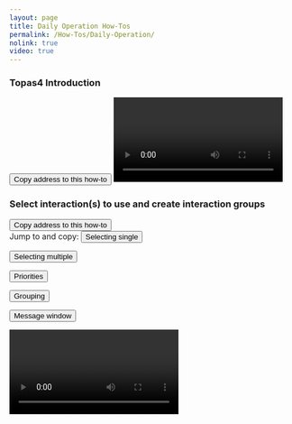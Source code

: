 ```yaml
---
layout: page
title: Daily Operation How-Tos
permalink: /How-Tos/Daily-Operation/
nolink: true
video: true
---
```



### <a name="Vid001"></a>Topas4 Introduction


<button class="btn" data-clipboard-text="{{site.fullUrl}}{{page.url}}#Vid001">
      Copy address to this how-to
</button>


<video class="video-js vjs-16-9 vjs-default-skin"  id="Introduction" data-setup='{}'>
</video>


### <a name="Vid002"></a>Select interaction(s) to use and create interaction groups

<button class="btn" data-clipboard-text="{{site.fullUrl}}{{page.url}}#Vid002">
    Copy address to this how-to
</button>

<div class="row">
 Jump to and copy:
  <button class="btn jump-to" onclick="goToSecond('UsingInteractions',15)"
  data-clipboard-text="{{site.fullUrl}}{{page.url}}#Vid002?name=UsingInteractions&time=15">
  Selecting single
  </button>

  <button class="btn jump-to" onclick="goToSecond('UsingInteractions',34)"
  data-clipboard-text="{{site.fullUrl}}{{page.url}}#Vid002?name=UsingInteractions&time=34">
  Selecting multiple
  </button>

  <button class="btn jump-to" onclick="goToSecond('UsingInteractions',47)"
  data-clipboard-text="{{site.fullUrl}}{{page.url}}#Vid002?name=UsingInteractions&time=47">
  Priorities
  </button>

  <button class="btn jump-to" onclick="goToSecond('UsingInteractions',68)"
  data-clipboard-text="{{site.fullUrl}}{{page.url}}#Vid002?name=UsingInteractions&time=68">
  Grouping
  </button>

  <button class="btn jump-to" onclick="goToSecond('UsingInteractions',85)"
  data-clipboard-text="{{site.fullUrl}}{{page.url}}#Vid002?name=UsingInteractions&time=85">
  Message window
  </button>
</div>


<video  controls controlsList="nodownload" class="video-js vjs-16-9" id="UsingInteractions">
</video>



<script>
var params = "?sv=2019-12-12&st=2021-05-25T08%3A06%3A21Z&se=2068-05-10T08%3A06%3A00Z&sr=c&sp=rl&sig=erdeW62Gl3KBJ%2Bn6vCwfcwqJKPo%2BHbA2yNnvlmKKzKY%3D";

var links = [
    { Name: "Introduction", Link: "https://lightconupdater.blob.core.windows.net/topas4infopage/Videos/Introduction.mp4"},
    { Name: "UsingInteractions", Link: "https://lightconupdater.blob.core.windows.net/topas4infopage/Videos/UsingInteractions.mp4"}
];


function InitializePlayer(link) {

var myVid =   videojs(link.Name);
myVid.src({
    type: 'video/mp4',
    src: link.Link+params
  });

myVid.controls("true");
myVid.preload("auto");
}



links.forEach(link => InitializePlayer(link));

var noDownload = function() {
    var videoElem = document.getElementsByTagName("video");
    for (x in videoElem) {
  	    if (isNaN(x) == true) {
            continue;
        }        
  	    videoElem[x].setAttribute("controlsList", "nodownload");
    }
}
noDownload();

if (location.hash != ""){
try {

if (findGetParameter("name") != "" && findGetParameter("time") != ""){
  goToSecond(findGetParameter("name"),findGetParameter("time"));
}

var myHash = window.location.hash.split("?")[0];
if (myHash != ""){
  scrollTo(myHash);
}
} catch {}
}



function scrollTo(hash) {
    location.hash =hash;
}

function findGetParameter(parameterName) {
    var result = "",
        tmp = [];

    window.location.hash
        .split("?")[1]
        .split("&")
        .forEach(function (item) {
          tmp = item.split("=");          
          if (tmp[0] === parameterName) result = decodeURIComponent(tmp[1]);
        });

    return result;
}

function goToSecond(name,time){
  videojs(name).currentTime(time);
}

</script>
